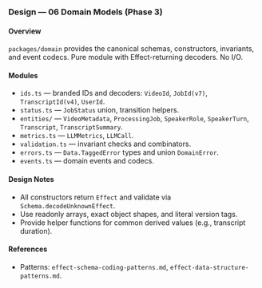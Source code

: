 ### Design — 06 Domain Models (Phase 3)

#### Overview

`packages/domain` provides the canonical schemas, constructors, invariants, and event codecs. Pure module with Effect-returning decoders. No I/O.

#### Modules

- `ids.ts` — branded IDs and decoders: `VideoId`, `JobId(v7)`, `TranscriptId(v4)`, `UserId`.
- `status.ts` — `JobStatus` union, transition helpers.
- `entities/` — `VideoMetadata`, `ProcessingJob`, `SpeakerRole`, `SpeakerTurn`, `Transcript`, `TranscriptSummary`.
- `metrics.ts` — `LLMMetrics`, `LLMCall`.
- `validation.ts` — invariant checks and combinators.
- `errors.ts` — `Data.TaggedError` types and union `DomainError`.
- `events.ts` — domain events and codecs.

#### Design Notes

- All constructors return `Effect` and validate via `Schema.decodeUnknownEffect`.
- Use readonly arrays, exact object shapes, and literal version tags.
- Provide helper functions for common derived values (e.g., transcript duration).

#### References

- Patterns: `effect-schema-coding-patterns.md`, `effect-data-structure-patterns.md`.
